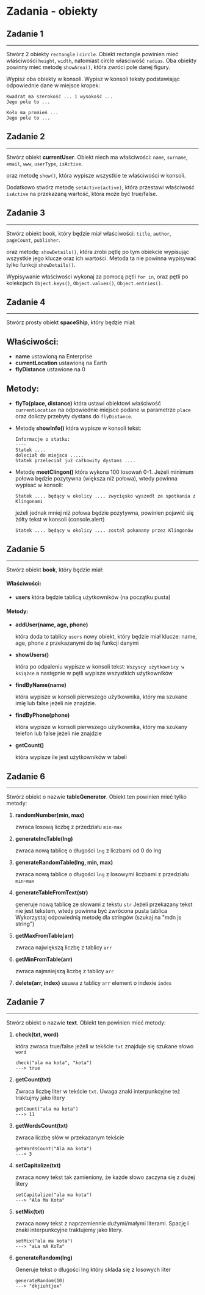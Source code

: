# Zadania - obiekty


## Zadanie 1
--------------------------
Stwórz 2 obiekty `rectangle` i `circle`.
Obiekt rectangle powinien mieć właściwości `height`, `width`, natomiast circle właściwość `radius`.
Oba obiekty powinny mieć metodę `showArea()`, która zwróci pole danej figury.

Wypisz oba obiekty w konsoli.
Wypisz w konsoli teksty podstawiając odpowiednie dane w miejsce kropek:

```
Kwadrat ma szerokość ... i wysokość ...
Jego pole to ...

Koło ma promień ...
Jego pole to ...
```


## Zadanie 2
--------------------------
Stwórz obiekt **currentUser**. Obiekt niech ma właściwości:
`name`, `surname`, `email`, `www`, `userType`, `isActive`.

oraz metodę `show()`, która wypisze wszystkie te właściwości w konsoli.

Dodatkowo stwórz metodę `setActive(active)`, która przestawi właściwość `isActive` na przekazaną wartość, która
może być true/false.



## Zadanie 3
--------------------------
Stwórz obiekt book, który będzie miał właściwości:
`title`, `author`, `pageCount`, `publisher`.

oraz metodę: `showDetails()`, która zrobi pętlę po tym obiekcie wypisując wszystkie
jego klucze oraz ich wartości. Metoda ta nie powinna wypisywać tylko funkcji `showDetails()`.

Wypisywanie właściwości wykonaj za pomocą pętli `for in`, oraz pętli po kolekcjach `Object.keys()`, `Object.values()`, `Object.entries()`.


## Zadanie 4
--------------------------
Stwórz prosty obiekt **spaceShip**, który będzie miał:

## Właściwości:
- **name** ustawioną na Enterprise
- **currentLocation** ustawioną na Earth
- **flyDistance** ustawione na 0

## Metody:
- **flyTo(place, distance)** która ustawi obiektowi właściwość `currentLocation` na odpowiednie miejsce podane w parametrze `place` oraz doliczy przebyty dystans do `flyDistance`.

- Metodę **showInfo()** która wypisze w konsoli tekst:

    ```
    Informacje o statku:
    ----
    Statek ....
    doleciał do miejsca .....
    Statek przeleciał już całkowity dystans ....
    ```

- Metodę **meetClingon()** która wykona 100 losowań 0-1. Jeżeli minimum połowa będzie pozytywna (większa niż połowa), wtedy powinna wypisać w konsoli:

    ```Statek .... będący w okolicy .... zwycięsko wyszedł ze spotkania z Klingonami```

    jeżeli jednak mniej niż połowa będzie pozytywna, powinien pojawić się żółty tekst w konsoli (console.alert)

    ```Statek .... będący w okolicy .... został pokonany przez Klingonów```


## Zadanie 5
--------------------------
Stwórz obiekt **book**, który będzie miał:

#### Właściwości:
- **users**
    która będzie tablicą użytkowników (na początku pusta)

#### Metody:
- **addUser(name, age, phone)**

    która doda to tablicy `users` nowy obiekt, który będzie miał klucze:
    name, age, phone z przekazanymi do tej funkcji danymi

- **showUsers()**

    która po odpaleniu wypisze w konsoli tekst:
    `Wszyscy użytkownicy w książce` a następnie w pętli wypisze wszystkich użytkowników

- **findByName(name)**

    która wypisze w konsoli pierwszego użytkownika, który ma szukane imię
    lub false jeżeli nie znajdzie.

- **findByPhone(phone)**

    która wypisze w konsoli pierwszego użytkownika, który ma szukany telefon
    lub false jeżeli nie znajdzie

- **getCount()**

    która wypisze ile jest użytkowników w tabeli


## Zadanie 6
--------------------------
Stwórz obiekt o nazwie **tableGenerator**.
Obiekt ten powinien mieć tylko metody:

1. **randomNumber(min, max)**

    zwraca losową liczbę z przedziału `min`-`max`

2. **generateIncTable(lng)**

    zwraca nową tablicę o długości `lng` z liczbami od 0 do lng

3. **generateRandomTable(lng, min, max)**

    zwraca nową tablice o długości `lng` z losowymi liczbami z przedziału `min`-`max`

4. **generateTableFromText(str)**

    generuje nową tablicę ze słowami z tekstu `str`
    Jeżeli przekazany tekst nie jest tekstem, wtedy powinna być zwrócona pusta tablica
    Wykorzystaj odpowiednią metodę dla stringów (szukaj na "mdn js string")

5. **getMaxFromTable(arr)**

    zwraca największą liczbę z tablicy `arr`

6. **getMinFromTable(arr)**

    zwraca najmniejszą liczbę z tablicy `arr`

7. **delete(arr, index)**
    usuwa z tablicy `arr` element o indexie `index`


## Zadanie 7
--------------------------
Stwórz obiekt o nazwie **text**. Obiekt ten powinien mieć metody:

1. **check(txt, word)**

    która zwraca true/false jeżeli w tekście `txt` znajduje się szukane słowo `word`

    ```
    check("ala ma kota", "kota")
    ---> true
    ```

2. **getCount(txt)**

    Zwraca liczbę liter w tekście `txt`. Uwaga znaki interpunkcyjne też traktujmy jako litery

    ```
    getCount("ala ma kota")
    ---> 11
    ```

3. **getWordsCount(txt)**

    zwraca liczbę słów w przekazanym tekście

    ```
    getWordsCount("Ala ma kota")
    ---> 3
    ```

4. **setCapitalize(txt)**

    zwraca nowy tekst tak zamieniony, że każde słowo zaczyna się z dużej litery

    ```
    setCapitalize("ala ma kota")
    ---> "Ala Ma Kota"
    ```

5. **setMix(txt)**

    zwraca nowy tekst z naprzemiennie dużymi/małymi literami. Spację i znaki interpunkcyjne traktujemy jako litery.

    ```
    setMix("ala ma kota")
    ---> "aLa mA KoTa"
    ```

6. **generateRandom(lng)**

    Generuje tekst o długości lng który składa się z losowych liter

    ```
    generateRandom(10)
    ---> "dkjiuhtjox"
    ```